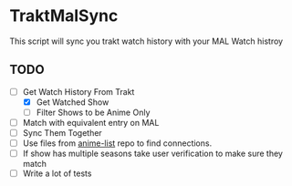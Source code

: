 # TraktMalSync
This script will sync you trakt watch history with your MAL Watch histroy

## TODO
- [ ] Get Watch History From Trakt
  - [x] Get Watched Show
  - [ ] Filter Shows to be Anime Only 
- [ ] Match with equivalent entry on MAL
- [ ] Sync Them Together
- [ ] Use files from [anime-list](https://github.com/Fribb/anime-lists) repo to find connections.
- [ ] If show has multiple seasons take user verification to make sure they match
- [ ] Write a lot of tests
